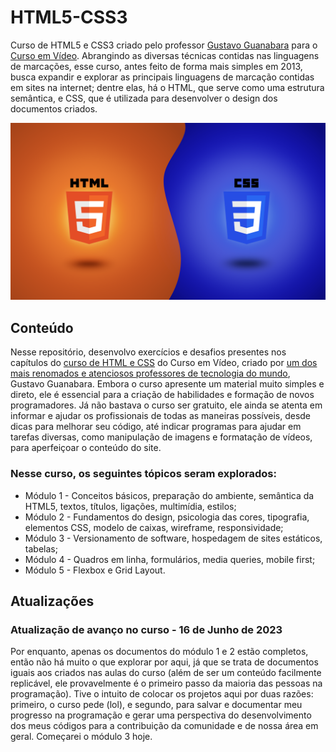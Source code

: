 # HTML5-CSS3

 <p>
    Curso de HTML5 e CSS3 criado pelo professor <a href="https://github.com/gustavoguanabara" target="_blank" rel="external">Gustavo Guanabara</a> para o <a href="https://www.youtube.com/@CursoemVideo" target="_blank" rel="external">Curso em Vídeo</a>. Abrangindo as diversas técnicas contidas nas linguagens de marcações, esse curso, antes feito de forma mais simples em 2013, busca expandir e explorar as principais linguagens de marcação contidas em sites na internet; dentre elas, há o HTML, que serve como uma estrutura semântica, e CSS, que é utilizada para desenvolver o design dos documentos criados.
 </p>

 <img src="Geral/Imagens/curso-de-html-css.png" alt="Curso de HTML e CSS, por Gustavo Guanabara">

 <h2>Conteúdo</h2>

 <p>
    Nesse repositório, desenvolvo exercícios e desafios presentes nos capítulos do <a href="https://www.youtube.com/watch?v=Ejkb_YpuHWs&list=PLHz_AreHm4dkZ9-atkcmcBaMZdmLHft8n" target="_blank" rel="external">curso de HTML e CSS</a> do Curso em Vídeo, criado por <a href="https://www.cursoemvideo.com/blog/dicas/professor-gustavo-guanabara-conquista-o-1o-lugar-no-github/" target="_blank" rel="external">um dos mais renomados e atenciosos professores de tecnologia do mundo</a>, Gustavo Guanabara. Embora o curso apresente um material muito simples e direto, ele é essencial para a criação de habilidades e formação de novos programadores. Já não bastava o curso ser gratuito, ele ainda se atenta em informar e ajudar os profissionais de todas as maneiras possíveis, desde dicas para melhorar seu código, até indicar programas para ajudar em tarefas diversas, como manipulação de imagens e formatação de vídeos, para aperfeiçoar o conteúdo do site.
 </p>

 <h3>Nesse curso, os seguintes tópicos seram explorados:</h3>

 <ul>
    <li>Módulo 1 - Conceitos básicos, preparação do ambiente, semântica da HTML5, textos, títulos, ligações, multimídia, estilos;</li>
    <li>Módulo 2 - Fundamentos do design, psicologia das cores, tipografia, elementos CSS, modelo de caixas, wireframe, responsividade;</li>
    <li>Módulo 3 - Versionamento de software, hospedagem de sites estáticos, tabelas;</li>
    <li>Módulo 4 - Quadros em linha, formulários, media queries, mobile first;</li>
    <li>Módulo 5 - Flexbox e Grid Layout.</li>
 </ul>

 <h2>Atualizações</h2>

 <h3>Atualização de avanço no curso - 16 de Junho de 2023</h3>
 
 <p>
    Por enquanto, apenas os documentos do módulo 1 e 2 estão completos, então não há muito o que explorar por aqui, já que se trata de documentos iguais aos criados nas aulas do curso (além de ser um conteúdo facilmente replicável, ele provavelmente é o primeiro passo da maioria das pessoas na programação). Tive o intuito de colocar os projetos aqui por duas razões: primeiro, o curso pede (lol), e segundo, para salvar e documentar meu progresso na programação e gerar uma perspectiva do desenvolvimento dos meus códigos para a contribuição da comunidade e de nossa área em geral. Começarei o módulo 3 hoje.
 </p>
